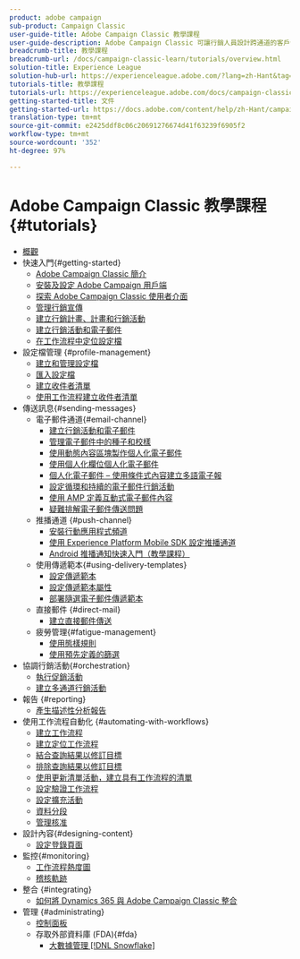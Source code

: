 ```yaml
---
product: adobe campaign
sub-product: Campaign Classic
user-guide-title: Adobe Campaign Classic 教學課程
user-guide-description: Adobe Campaign Classic 可讓行銷人員設計跨通道的客戶體驗，並提供視覺化促銷活動協調、即時互動管理和跨通道執行的環境。
breadcrumb-title: 教學課程
breadcrumb-url: /docs/campaign-classic-learn/tutorials/overview.html
solution-title: Experience League
solution-hub-url: https://experienceleague.adobe.com/?lang=zh-Hant&tag=Campaign+Classic#recommended/solutions/campaign
tutorials-title: 教學課程
tutorials-url: https://experienceleague.adobe.com/docs/campaign-classic-learn/tutorials/overview.html?lang=zh-Hant
getting-started-title: 文件
getting-started-url: https://docs.adobe.com/content/help/zh-Hant/campaign-classic/using/getting-started/starting-with-adobe-campaign/about-adobe-campaign-classic.html
translation-type: tm+mt
source-git-commit: e2425ddf8c06c20691276674d41f63239f6905f2
workflow-type: tm+mt
source-wordcount: '352'
ht-degree: 97%

---
```



# Adobe Campaign Classic 教學課程 {#tutorials}

+ [概觀](/help/overview.md)
+ 快速入門{#getting-started}
   + [Adobe Campaign Classic 簡介](/help/getting-started/introduction-to-adobe-campaign-classic.md)
   + [安裝及設定 Adobe Campaign 用戶端](/help/getting-started/install-and-setup-the-adobe-campaign-client.md)
   + [探索 Adobe Campaign Classic 使用者介面](/help/getting-started/exploring-the-adobe-campaign-classic-user-interface.md)
   + [管理行銷宣傳](/help/getting-started/managing-marketing-campaigns.md)
   + [建立行銷計畫、計畫和行銷活動](/help/getting-started/creating-a-marketing-plan-programs-and-campaigns.md)
   + [建立行銷活動和電子郵件](https://experienceleague.adobe.com/docs/campaign-classic-learn/tutorials/sending-messages/email-channel/creating-a-campaign-and-an-email.html?lang=zh-Hant)
   + [在工作流程中定位設定檔](/help/getting-started/targeting-profiles-in-a-workflow.md)
+ 設定檔管理 {#profile-management}
   + [建立和管理設定檔](/help/profile-management/create-and-manage-profiles.md)
   + [匯入設定檔](/help/data-management/importing-profiles.md)
   + [建立收件者清單](/help/profile-management/creating-a-list-of-recipients.md)
   + [使用工作流程建立收件者清單](/help/profile-management/creating-a-list-of-recipients-with-a-workflow.md)
+ 傳送訊息{#sending-messages}
   + 電子郵件通道{#email-channel}
      + [建立行銷活動和電子郵件](/help/getting-started/creating-a-campaign-and-an-email.md)
      + [管理電子郵件中的種子和校樣](/help/sending-messages/managing-seed-and-proofs.md)
      + [使用動態內容區塊製作個人化電子郵件](/help/sending-messages/email-channel/personalization-with-dynamic-content-blocks.md)
      + [使用個人化欄位個人化電子郵件](/help/sending-messages/email-channel/personalizing-emails-using-personalization-fields.md)
      + [個人化電子郵件 – 使用條件式內容建立多語電子報](/help/sending-messages/email-channel/personalizing-emails-create-a-multi-lingual-newsletter-using-conditional-content.md)
      + [設定循環和持續的電子郵件行銷活動](/help/sending-messages/recurring-deliveries.md)
      + [使用 AMP 定義互動式電子郵件內容](/help/sending-messages/email-channel/defining-interactive-email-content-with-amp.md)
      + [疑難排解電子郵件傳送問題](/help/sending-messages/email-channel/troubleshooting-email-delivery-issues.md)
   + 推播通道 {#push-channel}
      + [安裝行動應用程式頻道](/help/sending-messages/mobile-channel/installing-the-mobile-app-channel.md)
      + [使用 Experience Platform Mobile SDK 設定推播通道](/help/sending-messages/mobile-channel/configure-push-using-aep-mobile-sdk.md)
      + [Android 推播通知快速入門（教學課程）](https://experienceleague.adobe.com/docs/campaign-classic-learn/getting-started-with-push-notifications-for-android/introduction.html?lang=zh-Hant)
   + 使用傳遞範本{#using-delivery-templates}
      + [設定傳遞範本](/help/sending-messages/using-delivery-templates/configuring-a-delivery-template.md)
      + [設定傳遞範本屬性](/help/sending-messages/using-delivery-templates/setting-delivery-template-properties.md)
      + [部署隨選電子郵件傳遞範本](/help/sending-messages/using-delivery-templates/deploying-ad-hoc-email-delivery-template.md)
   + 直接郵件 {#direct-mail}
      + [建立直接郵件傳送](/help/sending-messages/direct-mail/creating-direct-mail-deliveries.md)
   + 疲勞管理{#fatigue-management}
      + [使用態樣規則](/help/sending-messages/fatigue-management/typology-rules-for-fatigue-management.md)
      + [使用預先定義的篩選](/help/sending-messages/fatigue-management/fatigue-management-using-filters.md)
+ 協調行銷活動{#orchestration}
   + [執行促銷活動](/help/orchestrating-campaigns/executing-a-campaign.md)
   + [建立多通道行銷活動](/help/orchestrating-campaigns/multi-channel-campaigns.md)
+ 報告 {#reporting}
   + [產生描述性分析報告](/help/reporting/generating-a-descriptive-analysis-report.md)
+ 使用工作流程自動化 {#automating-with-workflows}
   + [建立工作流程](/help/automating-with-workflows/creating-a-workflow.md)
   + [建立定位工作流程](/help/automating-with-workflows/creating-a-targeting-workflow.md)
   + [結合查詢結果以修訂目標](/help/automating-with-workflows/refining-targets-by-combining-query-results.md)
   + [排除查詢結果以修訂目標](/help/automating-with-workflows/refining-targets-by-excluding-query-results.md)
   + [使用更新清單活動，建立具有工作流程的清單](/help/automating-with-workflows/using-the-update-list-activity.md)
   + [設定驗證工作流程](/help/automating-with-workflows/validation-flow-configuration.md)
   + [設定擴充活動](/help/automating-with-workflows/enrichment-activity.md)
   + [資料分段](/help/data-management/data-segmentation.md)
   + [管理核准](/help/automating-with-workflows/managing-approvals.md)
+ 設計內容{#designing-content}
   + [設定登錄頁面](/help/designing-content/configure-landingpages.md)
+ 監控{#monitoring}
   + [工作流程熱度圖](/help/monitoring-campaign-classic/workflow-heatmap.md)
   + [稽核軌跡](/help/monitoring-campaign-classic/audit-trail.md)
+ 整合 {#integrating}
   + [如何將 Dynamics 365 與 Adobe Campaign Classic 整合](/help/integrations/dynamics365-integration.md)
+ 管理 {#administrating}
   + [控制面板](https://experienceleague.adobe.com/docs/campaign-classic-learn/control-panel/control-panel-overview.html?lang=zh-Hant)
   + 存取外部資料庫 (FDA){#fda}
      + [大數據管理 [!DNL Snowflake]](/help/administrating/snowflake/big-data-segmentation-on-snowflake.md)